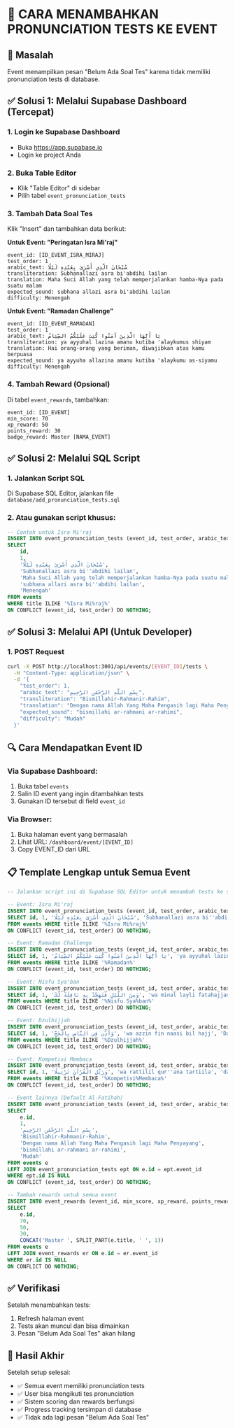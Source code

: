 # 📝 CARA MENAMBAHKAN PRONUNCIATION TESTS KE EVENT

## 🎯 Masalah
Event menampilkan pesan "Belum Ada Soal Tes" karena tidak memiliki pronunciation tests di database.

## ✅ Solusi 1: Melalui Supabase Dashboard (Tercepat)

### 1. Login ke Supabase Dashboard
- Buka https://app.supabase.io
- Login ke project Anda

### 2. Buka Table Editor
- Klik "Table Editor" di sidebar
- Pilih tabel `event_pronunciation_tests`

### 3. Tambah Data Soal Tes
Klik "Insert" dan tambahkan data berikut:

**Untuk Event: "Peringatan Isra Mi'raj"**
```
event_id: [ID_EVENT_ISRA_MIRAJ]
test_order: 1
arabic_text: سُبْحَانَ الَّذِي أَسْرَىٰ بِعَبْدِهِ لَيْلًا
transliteration: Subhanallazi asra bi'abdihi lailan
translation: Maha Suci Allah yang telah memperjalankan hamba-Nya pada suatu malam
expected_sound: subhana allazi asra bi'abdihi lailan
difficulty: Menengah
```

**Untuk Event: "Ramadan Challenge"**
```
event_id: [ID_EVENT_RAMADAN]
test_order: 1
arabic_text: يَا أَيُّهَا الَّذِينَ آمَنُوا كُتِبَ عَلَيْكُمُ الصِّيَامُ
transliteration: ya ayyuhal lazina amanu kutiba 'alaykumus shiyam
translation: Hai orang-orang yang beriman, diwajibkan atas kamu berpuasa
expected_sound: ya ayyuha allazina amanu kutiba 'alaykumu as-siyamu
difficulty: Menengah
```

### 4. Tambah Reward (Opsional)
Di tabel `event_rewards`, tambahkan:
```
event_id: [ID_EVENT]
min_score: 70
xp_reward: 50
points_reward: 30
badge_reward: Master [NAMA_EVENT]
```

## ✅ Solusi 2: Melalui SQL Script

### 1. Jalankan Script SQL
Di Supabase SQL Editor, jalankan file `database/add_pronunciation_tests.sql`

### 2. Atau gunakan script khusus:
```sql
-- Contoh untuk Isra Mi'raj
INSERT INTO event_pronunciation_tests (event_id, test_order, arabic_text, transliteration, translation, expected_sound, difficulty) 
SELECT 
    id,
    1,
    'سُبْحَانَ الَّذِي أَسْرَىٰ بِعَبْدِهِ لَيْلًا',
    'Subhanallazi asra bi''abdihi lailan',
    'Maha Suci Allah yang telah memperjalankan hamba-Nya pada suatu malam',
    'subhana allazi asra bi''abdihi lailan',
    'Menengah'
FROM events 
WHERE title ILIKE '%Isra Mi%raj%'
ON CONFLICT (event_id, test_order) DO NOTHING;
```

## ✅ Solusi 3: Melalui API (Untuk Developer)

### 1. POST Request
```bash
curl -X POST http://localhost:3001/api/events/[EVENT_ID]/tests \
  -H "Content-Type: application/json" \
  -d '{
    "test_order": 1,
    "arabic_text": "بِسْمِ اللَّهِ الرَّحْمَٰنِ الرَّحِيمِ",
    "transliteration": "Bismillahir-Rahmanir-Rahim",
    "translation": "Dengan nama Allah Yang Maha Pengasih lagi Maha Penyayang",
    "expected_sound": "bismillahi ar-rahmani ar-rahimi",
    "difficulty": "Mudah"
  }'
```

## 🔍 Cara Mendapatkan Event ID

### Via Supabase Dashboard:
1. Buka tabel `events`
2. Salin ID event yang ingin ditambahkan tests
3. Gunakan ID tersebut di field `event_id`

### Via Browser:
1. Buka halaman event yang bermasalah
2. Lihat URL: `/dashboard/event/[EVENT_ID]`
3. Copy EVENT_ID dari URL

## 📋 Template Lengkap untuk Semua Event

```sql
-- Jalankan script ini di Supabase SQL Editor untuk menambah tests ke semua event

-- Event: Isra Mi'raj
INSERT INTO event_pronunciation_tests (event_id, test_order, arabic_text, transliteration, translation, expected_sound, difficulty) 
SELECT id, 1, 'سُبْحَانَ الَّذِي أَسْرَىٰ بِعَبْدِهِ لَيْلًا', 'Subhanallazi asra bi''abdihi lailan', 'Maha Suci Allah yang telah memperjalankan hamba-Nya pada suatu malam', 'subhana allazi asra bi''abdihi lailan', 'Menengah'
FROM events WHERE title ILIKE '%Isra Mi%raj%'
ON CONFLICT (event_id, test_order) DO NOTHING;

-- Event: Ramadan Challenge
INSERT INTO event_pronunciation_tests (event_id, test_order, arabic_text, transliteration, translation, expected_sound, difficulty) 
SELECT id, 1, 'يَا أَيُّهَا الَّذِينَ آمَنُوا كُتِبَ عَلَيْكُمُ الصِّيَامُ', 'ya ayyuhal lazina amanu kutiba ''alaykumus shiyam', 'Hai orang-orang yang beriman, diwajibkan atas kamu berpuasa', 'ya ayyuha allazina amanu kutiba ''alaykumu as-siyamu', 'Menengah'
FROM events WHERE title ILIKE '%Ramadan%'
ON CONFLICT (event_id, test_order) DO NOTHING;

-- Event: Nisfu Sya'ban
INSERT INTO event_pronunciation_tests (event_id, test_order, arabic_text, transliteration, translation, expected_sound, difficulty) 
SELECT id, 1, 'وَمِنَ اللَّيْلِ فَتَهَجَّدْ بِهِ نَافِلَةً لَّكَ', 'wa minal layli fatahajjad bihi nafilatan laka', 'Dan pada sebahagian malam hari bersembahyang tahajudlah kamu sebagai suatu ibadah tambahan bagimu', 'wa mina al-layli fa-tahajjad bihi nafilatan laka', 'Sulit'
FROM events WHERE title ILIKE '%Nisfu Sya%ban%'
ON CONFLICT (event_id, test_order) DO NOTHING;

-- Event: Dzulhijjah
INSERT INTO event_pronunciation_tests (event_id, test_order, arabic_text, transliteration, translation, expected_sound, difficulty) 
SELECT id, 1, 'وَأَذِّن فِي النَّاسِ بِالْحَجِّ', 'wa azzin fin naasi bil hajj', 'Dan berserulah kepada manusia untuk mengerjakan haji', 'wa azzin fi an-nasi bi-al-hajji', 'Menengah'
FROM events WHERE title ILIKE '%Dzulhijjah%'
ON CONFLICT (event_id, test_order) DO NOTHING;

-- Event: Kompetisi Membaca
INSERT INTO event_pronunciation_tests (event_id, test_order, arabic_text, transliteration, translation, expected_sound, difficulty) 
SELECT id, 1, 'وَرَتِّلِ الْقُرْآنَ تَرْتِيلًا', 'wa rattilil qur''ana tartiila', 'dan bacalah Al Quran itu dengan perlahan-lahan', 'wa rattili al-qur''ana tartiilan', 'Mudah'
FROM events WHERE title ILIKE '%Kompetisi%Membaca%'
ON CONFLICT (event_id, test_order) DO NOTHING;

-- Event lainnya (Default Al-Fatihah)
INSERT INTO event_pronunciation_tests (event_id, test_order, arabic_text, transliteration, translation, expected_sound, difficulty) 
SELECT 
    e.id, 
    1, 
    'بِسْمِ اللَّهِ الرَّحْمَٰنِ الرَّحِيمِ', 
    'Bismillahir-Rahmanir-Rahim', 
    'Dengan nama Allah Yang Maha Pengasih lagi Maha Penyayang', 
    'bismillahi ar-rahmani ar-rahimi', 
    'Mudah'
FROM events e
LEFT JOIN event_pronunciation_tests ept ON e.id = ept.event_id
WHERE ept.id IS NULL
ON CONFLICT (event_id, test_order) DO NOTHING;

-- Tambah rewards untuk semua event
INSERT INTO event_rewards (event_id, min_score, xp_reward, points_reward, badge_reward)
SELECT 
    e.id,
    70,
    50,
    30,
    CONCAT('Master ', SPLIT_PART(e.title, ' ', 1))
FROM events e
LEFT JOIN event_rewards er ON e.id = er.event_id
WHERE er.id IS NULL
ON CONFLICT DO NOTHING;
```

## ✅ Verifikasi

Setelah menambahkan tests:
1. Refresh halaman event
2. Tests akan muncul dan bisa dimainkan
3. Pesan "Belum Ada Soal Tes" akan hilang

## 🎯 Hasil Akhir

Setelah setup selesai:
- ✅ Semua event memiliki pronunciation tests
- ✅ User bisa mengikuti tes pronunciation
- ✅ Sistem scoring dan rewards berfungsi
- ✅ Progress tracking tersimpan di database
- ✅ Tidak ada lagi pesan "Belum Ada Soal Tes"
